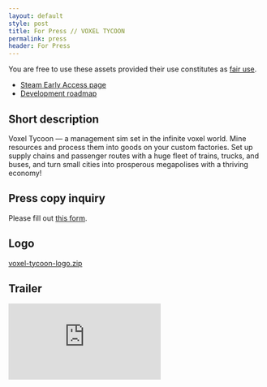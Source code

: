 ```yaml
---
layout: default
style: post
title: For Press // VOXEL TYCOON
permalink: press
header: For Press
---
```


You are free to use these assets provided their use constitutes as [fair use](https://en.wikipedia.org/wiki/Fair_use).

* [Steam Early Access page](https://store.steampowered.com/app/732050/Voxel_Tycoon/)
* [Development roadmap](https://voxeltycoon.xyz/roadmap)

## Short description

Voxel Tycoon — a management sim set in the infinite voxel world. Mine resources and process them into goods on your custom factories. Set up supply chains and passenger routes with a huge fleet of trains, trucks, and buses, and turn small cities into prosperous megapolises with a thriving economy!

## Press copy inquiry

Please fill out [this form](http://forms.gle/ETtK5J8vcGXs1DFE9).

## Logo

[voxel-tycoon-logo.zip](/assets/press/voxel-tycoon-logo.zip)

## Trailer

<iframe class="widget-youtube" src="https://www.youtube.com/embed/4nRBNl_jACw" frameborder="0" allowfullscreen></iframe>